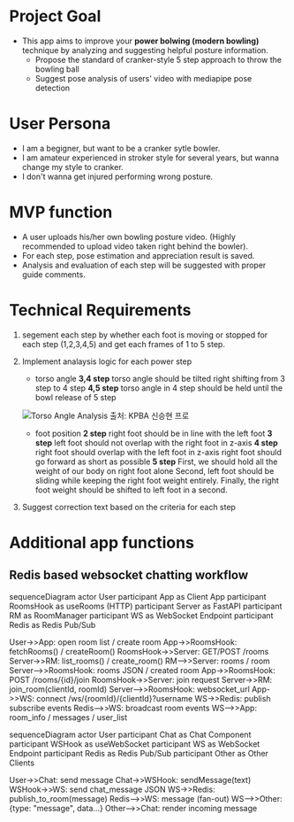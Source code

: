 # Project Goal

- This app aims to improve your **power bolwing (modern bowling)** technique by analyzing and suggesting helpful posture information.
  - Propose the standard of cranker-style 5 step approach to throw the bowling ball
  - Suggest pose analysis of users' video with mediapipe pose detection
 
# User Persona
  - I am a begigner, but want to be a cranker sytle bowler.
  - I am amateur experienced in stroker style for several years, but wanna change my style to cranker.
  - I don't wanna get injured performing wrong posture.

# MVP function
  - A user uploads his/her own bowling posture video. (Highly recommended to upload video taken right behind the bowler).
  - For each step, pose estimation and appreciation result is saved.
  - Analysis and evaluation of each step will be suggested with proper guide comments.

# Technical Requirements

1. segement each step by whether each foot is moving or stopped for each step (1,2,3,4,5) and get each frames of 1 to 5 step.
2. Implement analaysis logic for each power step
   - torso angle
     **3,4 step**
       torso angle should be tilted right shifting from 3 step to 4 step
     **4,5 step**
       torso angle in 4 step should be held until the bowl release of 5 step

    ![Torso Angle Analysis 출처: KPBA 신승현 프로](server/README/torso-angle-analysis.png)
   - foot position
      **2 step**
       right foot should be in line with the left foot
      **3 step**
       left foot should not overlap with the right foot in z-axis
      **4 step**
       right foot should overlap with the left foot in z-axis
       right foot should go forward as short as possible
      **5 step**
       First, we should hold all the weight of our body on right foot alone
       Second, left foot should be sliding while keeping the right foot weight entirely.
       Finally, the right foot weight should be shifted to left foot in a second.
3. Suggest correction text based on the criteria for each step
  
# Additional app functions

## Redis based websocket chatting workflow
sequenceDiagram
  actor User
  participant App as Client App
  participant RoomsHook as useRooms (HTTP)
  participant Server as FastAPI
  participant RM as RoomManager
  participant WS as WebSocket Endpoint
  participant Redis as Redis Pub/Sub

  User->>App: open room list / create room
  App->>RoomsHook: fetchRooms() / createRoom()
  RoomsHook->>Server: GET/POST /rooms
  Server->>RM: list_rooms() / create_room()
  RM-->>Server: rooms / room
  Server-->>RoomsHook: rooms JSON / created room
  App->>RoomsHook: POST /rooms/{id}/join
  RoomsHook->>Server: join request
  Server->>RM: join_room(clientId, roomId)
  Server-->>RoomsHook: websocket_url
  App->>WS: connect /ws/{roomId}/{clientId}?username
  WS->>Redis: publish subscribe events
  Redis-->>WS: broadcast room events
  WS-->>App: room_info / messages / user_list

sequenceDiagram
  actor User
  participant Chat as Chat Component
  participant WSHook as useWebSocket
  participant WS as WebSocket Endpoint
  participant Redis as Redis Pub/Sub
  participant Other as Other Clients

  User->>Chat: send message
  Chat->>WSHook: sendMessage(text)
  WSHook->>WS: send chat_message JSON
  WS->>Redis: publish_to_room(message)
  Redis-->>WS: message (fan-out)
  WS-->>Other: {type: "message", data...}
  Other-->>Chat: render incoming message
